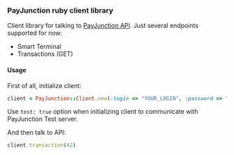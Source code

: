 ### PayJunction ruby client library

Client library for talking to [PayJunction API](https://developer.payjunction.com/hc/en-us). Just several endpoints supported for now:
  - Smart Terminal
  - Transactions (GET)

#### Usage

First of all, initialize client:

```ruby
client = PayJunction::Client.new(:login => "YOUR_LOGIN", :password => "YOUR_PASSWORD", :app_key => "YOUR_APP_KEY")
```

Use `test: true` option when initializing client to communicate with PayJunction Test server.


And then talk to API:

```ruby
client.transaction(42)
```